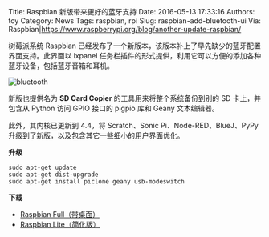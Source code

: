 Title: Raspbian 新版带来更好的蓝牙支持
Date: 2016-05-13 17:33:16
Authors: toy
Category: News
Tags: raspbian, rpi
Slug: raspbian-add-bluetooth-ui
Via: Raspbian|https://www.raspberrypi.org/blog/another-update-raspbian/

树莓派系统 Raspbian 已经发布了一个新版本，该版本补上了早先缺少的蓝牙配置界面支持。此界面以 lxpanel 任务栏插件的形式提供，利用它可以方便的添加各种蓝牙设备，包括蓝牙音箱和耳机。

<!-- PELICAN_END_SUMMARY -->

![bluetooth]({filename}/images/raspbian-bluetooth.png)

新版也提供名为 **SD Card Copier** 的工具用来将整个系统备份到别的 SD 卡上，并包含从 Python 访问 GPIO 接口的 pigpio 库和 Geany 文本编辑器。

此外，其内核已更新到 4.4，将 Scratch、Sonic Pi、Node-RED、BlueJ、PyPy 升级到了新版，以及包含其它一些细小的用户界面优化。

**升级**

```
sudo apt-get update
sudo apt-get dist-upgrade
sudo apt-get install piclone geany usb-modeswitch
```

**下载**

+ [Raspbian Full（带桌面）](https://downloads.raspberrypi.org/raspbian_latest)
+ [Raspbian Lite（简化版）](https://downloads.raspberrypi.org/raspbian_lite_latest)
